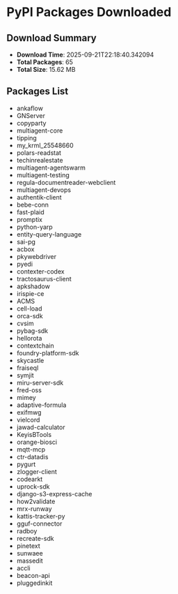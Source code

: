 # PyPI Packages Downloaded

## Download Summary
- **Download Time**: 2025-09-21T22:18:40.342094
- **Total Packages**: 65
- **Total Size**: 15.62 MB

## Packages List
- ankaflow
- GNServer
- copyparty
- multiagent-core
- tipping
- my_krml_25548660
- polars-readstat
- techinrealestate
- multiagent-agentswarm
- multiagent-testing
- regula-documentreader-webclient
- multiagent-devops
- authentik-client
- bebe-conn
- fast-plaid
- promptix
- python-yarp
- entity-query-language
- sai-pg
- acbox
- pkywebdriver
- pyedi
- contexter-codex
- tractosaurus-client
- apkshadow
- irispie-ce
- ACMS
- cell-load
- orca-sdk
- cvsim
- pybag-sdk
- hellorota
- contextchain
- foundry-platform-sdk
- skycastle
- fraiseql
- symjit
- miru-server-sdk
- fred-oss
- mimey
- adaptive-formula
- exifmwg
- vielcord
- jawad-calculator
- KeyisBTools
- orange-biosci
- mqtt-mcp
- ctr-datadis
- pygurt
- zlogger-client
- codearkt
- uprock-sdk
- django-s3-express-cache
- how2validate
- mrx-runway
- kattis-tracker-py
- gguf-connector
- radboy
- recreate-sdk
- pinetext
- sunwaee
- massedit
- accli
- beacon-api
- pluggedinkit
